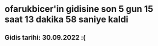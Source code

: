 # ofarukbicer'in gidisine son 5 gun 15 saat 13 dakika 58 saniye kaldi

## Gidis tarihi: 30.09.2022 :(